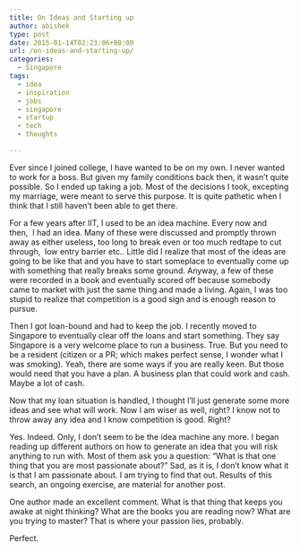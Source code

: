 ```yaml
---
title: On Ideas and Starting up
author: abishek
type: post
date: 2015-01-14T02:23:06+00:00
url: /on-ideas-and-starting-up/
categories:
  - Singapore
tags:
  - idea
  - inspiration
  - jobs
  - singapore
  - startup
  - tech
  - thoughts

---
```

Ever since I joined college, I have wanted to be on my own. I never wanted to work for a boss. But given my family conditions back then, it wasn&#8217;t quite possible. So I ended up taking a job. Most of the decisions I took, excepting my marriage, were meant to serve this purpose. It is quite pathetic when I think that I still haven&#8217;t been able to get there.

For a few years after IIT, I used to be an idea machine. Every now and then,  I had an idea. Many of these were discussed and promptly thrown away as either useless, too long to break even or too much redtape to cut through,  low entry barrier etc.. Little did I realize that most of the ideas are going to be like that and you have to start someplace to eventually come up with something that really breaks some ground. Anyway, a few of these were recorded in a book and eventually scored off because somebody came to market with just the same thing and made a living. Again, I was too stupid to realize that competition is a good sign and is enough reason to pursue.

Then I got loan-bound and had to keep the job. I recently moved to Singapore to eventually clear off the loans and start something. They say Singapore is a very welcome place to run a business. True. But you need to be a resident (citizen or a PR; which makes perfect sense, I wonder what I was smoking). Yeah, there are some ways if you are really keen. But those would need that you have a plan. A business plan that could work and cash. Maybe a lot of cash.

Now that my loan situation is handled, I thought I&#8217;ll just generate some more ideas and see what will work. Now I am wiser as well, right? I know not to throw away any idea and I know competition is good. Right?

Yes. Indeed. Only, I don&#8217;t seem to be the idea machine any more. I began reading up different authors on how to generate an idea that you will risk anything to run with. Most of them ask you a question: &#8220;What is that one thing that you are most passionate about?&#8221; Sad, as it is, I don&#8217;t know what it is that I am passionate about. I am trying to find that out. Results of this search, an ongoing exercise, are material for another post.

One author made an excellent comment. What is that thing that keeps you awake at night thinking? What are the books you are reading now? What are you trying to master? That is where your passion lies, probably.

Perfect.